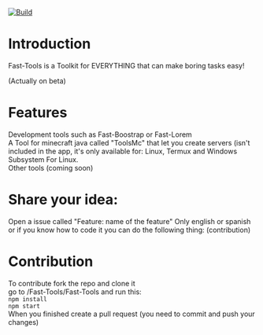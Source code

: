 [![Build](https://github.com/sebi-vscode2/Fast-Tools/actions/workflows/node.js.yml/badge.svg)](https://github.com/sebi-vscode2/Fast-Tools/actions/workflows/node.js.yml)

# Introduction
Fast-Tools is a Toolkit for EVERYTHING that can make boring tasks easy!

(Actually on beta)

# Features
Development tools such as Fast-Boostrap or Fast-Lorem
<br>
A Tool for minecraft java called "ToolsMc" that let you create servers (isn't included in the app, it's only available for: Linux, Termux and Windows Subsystem For Linux.
<br>
Other tools (coming soon)

# Share your idea:
Open a issue called "Feature: name of the feature"
Only english or spanish <br> or if you know how to code it you can do the following thing: (contribution)

# Contribution
To contribute fork the repo and  clone it
<br>
go to /Fast-Tools/Fast-Tools and run this:
<br>
<code>npm install</code>
<br>
<code>npm start</code>
<br>
When you finished create a pull request (you need to commit and push your changes)
